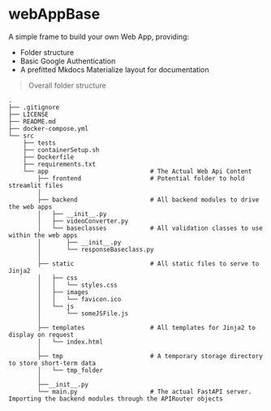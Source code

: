 # webAppBase

A simple frame to build your own Web App, providing:

- Folder structure
- Basic Google Authentication
- A prefitted Mkdocs Materialize layout for documentation

> Overall folder structure

    .
    ├── .gitignore
    ├── LICENSE
    ├── README.md
    ├── docker-compose.yml
    └── src
        ├── tests
        ├── containerSetup.sh
        ├── Dockerfile
        ├── requirements.txt
        └── app                            # The Actual Web Api Content
            ├── frontend                   # Potential folder to hold streamlit files
            │
            ├── backend                    # All backend modules to drive the web apps
            │   ├── __init__.py
            │   ├── videoConverter.py
            │   └── baseclasses            # All validation classes to use within the web apps
            │       ├── __init__.py
            │       └── responseBaseclass.py
            │
            ├── static                     # All static files to serve to Jinja2
            │   ├── css
            │   │   └── styles.css
            │   ├── images
            │   │   └── favicon.ico
            │   └── js
            │       └── someJSFile.js
            │
            ├── templates                  # All templates for Jinja2 to display on request
            │   └── index.html
            │
            ├── tmp                        # A temporary storage directory to store short-term data
            │   └── tmp_folder
            │
            ├──__init__.py
            └── main.py                    # The actual FastAPI server. Importing the backend modules through the APIRouter objects
